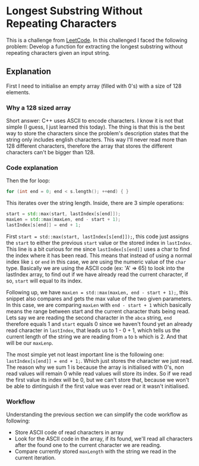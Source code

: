 # Longest Substring Without Repeating Characters
This is a challenge from [LeetCode](https://leetode.com).
In this challenged I faced the following problem:
Develop a function for extracting the longest substring without repeating characters given an input string.
## Explanation
First I need to initialise an empty array (filled with 0's) with a size of 128 elements.
### Why a 128 sized array
Short answer: C++ uses ASCII to encode characters.
I know it is not that simple (I guess, I just learned this today).
The thing is that this is the best way to store the characters since the problem's description states that the string only includes english characters. This way I'll never read more than 128 different characters, therefore the array that stores the different characters can't be bigger than 128.
### Code explanation
Then the for loop:
```cpp
for (int end = 0; end < s.length(); ++end) { }
```
This iterates over the string length.
Inside, there are 3 simple operations:
``` cpp
start = std::max(start, lastIndex[s[end]]);
maxLen = std::max(maxLen, end - start + 1);
lastIndex[s[end]] = end + 1;
```

First `start = std::max(start, lastIndex[s[end]]);`, this code just assigns the `start` to either the previous `start` value or the stored index in `lastIndex`.
This line is a bit curious for me since `lastIndex[s[end]]` uses a char to find the index where it has been read. This means that instead of using a normal index like `i` or `end` in this case, we are using the numeric value of the `char` type. Basically we are using the ASCII code (ex: 'A' => 65) to look into the lastIndex array, to find out if we have already read the current character, if so, `start` will equal to its index.

Following up, we have `maxLen = std::max(maxLen, end - start + 1);`, this snippet also compares and gets the max value of the two given parameters. In this case, we are comparing `maxLen` with `end - start + 1` which basically means the range between start and the current character thats being read. Lets say we are reading the second character in the `abca` string, `end` therefore equals 1 and `start` equals 0 since we haven't found yet an already read character in `lastIndex`, that leads us to 1 - 0 + 1, which tells us the current length of the string we are reading from `a` to `b` which is 2. And that will be our `maxLenp`.

The most simple yet not least important line is the following one:
`lastIndex[s[end]] = end + 1;`. Which just stores the character we just read. The reason why we sum 1 is because the array is initialised with 0's, non read values will remain 0 while read values will store its index. So if we read the first value its index will be 0, but we can't store that, because we won't be able to dintinguish if the first value was ever read or it wasn't initialised.

### Workflow
Understanding the previous section we can simplify the code workflow as following:
- Store ASCII code of read characters in array
- Look for the ASCII code in the array, if its found, we'll read all characters after the found one to the current character we are reading.
- Compare currently stored `maxLength` with the string we read in the current iteration.
